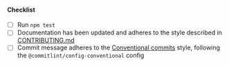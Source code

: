 <!--
Thank you for your pull request. Please provide a description above and review
the requirements below.

Bug fixes and new features should include tests.

Contributors guide: https://github.com/Fdawgs/fastify-json-to-xml/blob/main/CONTRIBUTING.md

-->

#### Checklist

-   [ ] Run `npm test`
-   [ ] Documentation has been updated and adheres to the style described in [CONTRIBUTING.md](https://github.com/Fdawgs/fastify-json-to-xml/blob/main/CONTRIBUTING.md#documentation-style)
-   [ ] Commit message adheres to the [Conventional commits](https://conventionalcommits.org/en/v1.0.0/) style, following the `@commitlint/config-conventional` config
